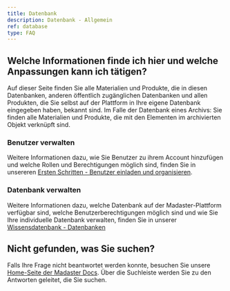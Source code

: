 ```yaml
---
title: Datenbank
description: Datenbank - Allgemein
ref: database
type: FAQ
---
```


## Welche Informationen finde ich hier und welche Anpassungen kann ich tätigen?
Auf dieser Seite finden Sie alle Materialien und Produkte, die in diesen Datenbanken, anderen öffentlich zugänglichen Datenbanken und allen Produkten, die Sie selbst auf der Plattform in Ihre eigene Datenbank eingegeben haben, bekannt sind. Im Falle der Datenbank eines Archivs: 
Sie finden alle Materialien und Produkte, die mit den Elementen im archivierten Objekt verknüpft sind.

### Benutzer verwalten
Weitere Informationen dazu, wie Sie Benutzer zu ihrem Account hinzufügen und welche Rollen und Berechtigungen möglich sind, finden Sie in unsereren <a href="/de/de/get-started/set-up-your-account.html#benutzer-einladen-und-organisieren" target="_blank">Ersten Schritten - Benutzer einladen und organisieren</a>.

### Datenbank verwalten
Weitere Informationen dazu, welche Datenbank auf der Madaster-Plattform verfügbar sind, welche Benutzerberechtigungen möglich sind und wie Sie Ihre individuelle Datenbank verwalten, finden Sie in unserer <a href="/de/de/knowledge-base/databases.html" target="_blank">Wissensdatenbank - Datenbanken</a>

## Nicht gefunden, was Sie suchen?
Falls Ihre Frage nicht beantwortet werden konnte, besuchen Sie unsere <a href="/de/de/" target="_blank">Home-Seite der Madaster Docs</a>. Über die Suchleiste werden Sie zu den Antworten geleitet, die Sie suchen.